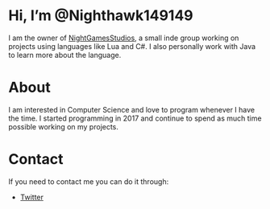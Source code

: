 # Hi, I’m @Nighthawk149149
I am the owner of [NightGamesStudios](https://github.com/NightGamesStudios), a small inde group working on projects using languages like Lua and C#. I also personally work with Java to learn more about the language.
# About
I am interested in Computer Science and love to program whenever I have the time. I started programming in 2017 and continue to spend as much time possible working on my projects.
# Contact
If you need to contact me you can do it through:
- [Twitter](https://twitter.com/NighthawkBusin1)
